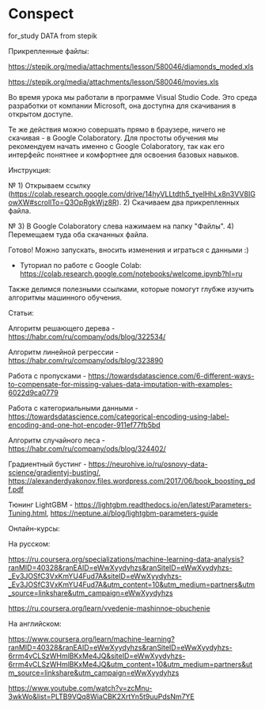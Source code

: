 # Conspect
for_study DATA from stepik





Прикрепленные файлы:

https://stepik.org/media/attachments/lesson/580046/diamonds_moded.xls


https://stepik.org/media/attachments/lesson/580046/movies.xls

Во время урока мы работали в программе Visual Studio Code. 
Это среда разработки от компании Microsoft, она доступна для скачивания в открытом доступе. 

Те же действия можно совершать прямо в браузере, ничего не скачивая - в Google Colaboratory.
 Для простоты обучения мы рекомендуем начать именно с Google Colaboratory, так как его интерфейс понятнее и комфортнее для освоения базовых навыков.

Инструкция:


№ 1) Открываем ссылку (https://colab.research.google.com/drive/14hyVLLtdth5_tyeIHhLx8n3VV8IGowXW#scrollTo=Q3OpRgkWjz8R).
2) Скачиваем два прикрепленных файла.

№ 3) В Google Colaboratory слева нажимаем на папку "Файлы".
4) Перемещаем туда оба скачанных файла.

Готово! Можно запускать, вносить изменения и играться с данными :)

* Туториал по работе с Google Colab: https://colab.research.google.com/notebooks/welcome.ipynb?hl=ru

Также делимся полезными ссылками, которые помогут глубже изучить алгоритмы машинного обучения.

Статьи:


Алгоритм решающего дерева - https://habr.com/ru/company/ods/blog/322534/

Алгоритм линейной регрессии - https://habr.com/ru/company/ods/blog/323890


Работа с пропусками - https://towardsdatascience.com/6-different-ways-to-compensate-for-missing-values-data-imputation-with-examples-6022d9ca0779

Работа с категориальными данными - https://towardsdatascience.com/categorical-encoding-using-label-encoding-and-one-hot-encoder-911ef77fb5bd

Алгоритм случайного леса - https://habr.com/ru/company/ods/blog/324402/

Градиентный бустинг - https://neurohive.io/ru/osnovy-data-science/gradientyj-busting/, https://alexanderdyakonov.files.wordpress.com/2017/06/book_boosting_pdf.pdf

Тюнинг LightGBM - https://lightgbm.readthedocs.io/en/latest/Parameters-Tuning.html, https://neptune.ai/blog/lightgbm-parameters-guide

 


Онлайн-курсы:

На русском:

https://ru.coursera.org/specializations/machine-learning-data-analysis?ranMID=40328&ranEAID=eWwXyydyhzs&ranSiteID=eWwXyydyhzs-_Ev3JOSfC3VxKmYU4Fud7A&siteID=eWwXyydyhzs-_Ev3JOSfC3VxKmYU4Fud7A&utm_content=10&utm_medium=partners&utm_source=linkshare&utm_campaign=eWwXyydyhzs

https://ru.coursera.org/learn/vvedenie-mashinnoe-obuchenie



На английском:

https://www.coursera.org/learn/machine-learning?ranMID=40328&ranEAID=eWwXyydyhzs&ranSiteID=eWwXyydyhzs-6rrm4vCLSzWHmlBKxMe4JQ&siteID=eWwXyydyhzs-6rrm4vCLSzWHmlBKxMe4JQ&utm_content=10&utm_medium=partners&utm_source=linkshare&utm_campaign=eWwXyydyhzs

https://www.youtube.com/watch?v=zcMnu-3wkWo&list=PLTB9VQq8WiaCBK2XrtYn5t9uuPdsNm7YE
